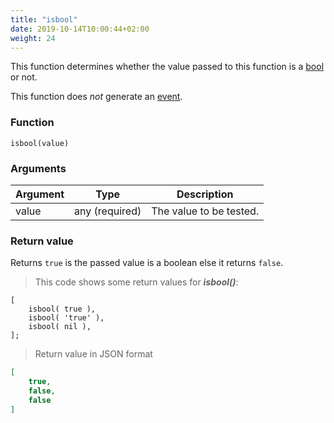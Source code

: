 ```yaml
---
title: "isbool"
date: 2019-10-14T10:00:44+02:00
weight: 24
---
```


This function determines whether the value passed to this function
is a [bool](../../data-types/boolean) or not.

This function does *not* generate an [event](../../events).

### Function
`isbool(value)`

### Arguments
Argument | Type | Description
-------- | ---- | -----------
value | any (required) | The value to be tested.

### Return value
Returns `true` is the passed value is a boolean else it returns `false`.

> This code shows some return values for ***isbool()***:

```
[
    isbool( true ),
    isbool( 'true' ),
    isbool( nil ),
];
```

> Return value in JSON format

```json
[
    true,
    false,
    false
]
```
